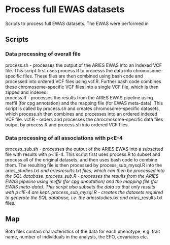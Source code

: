 
# Process full EWAS datasets

Scripts to process full EWAS datasets. The EWAS were performed in 

## Scripts
### Data processing of overall file
process.sh - processes the output of the ARIES EWAS into an indexed VCF file. This script first uses process.R to processs the data into chromosome-specific files. These files are then combined using bash code and processed into ordered VCF files using vcf.R. Further bash code combines these chromosome-specific VCF files into a single VCF file, which is then zipped and indexed.    
process.R - processes the results from the ARIES EWAS pipeline using meffil (for cpg annotation) and the mapping file (for EWAS meta-data). This script is called by process.sh and creates chromosome-specific datasets, which process.sh then combines and processes into an ordered indexed VCF file.
vcf.R - orders and processes the chrocmosome-specific data files output by process.R and process.sh into ordered VCF files.

### Data processing of all associations with p<E-4
process_sub.sh - processes the output of the ARIES EWAS into a subsetted file with results with p<1E-4. This script first uses process.R to subset and process all of the original datasets, and then uses bash code to combine them. The resulting file is then processed by process_sub_mysql.R into the aries_*_studies.txt and aries_*_results.txt files, which can then be processed into the SQL database.
process_sub.R - processes the results from the ARIES EWAS pipeline using meffil (for cpg annotation) and the mapping file (for EWAS meta-data). This script also subsets the data so that only results with p<1E-4 are kept. 
process_sub_mysql.R - creates the datasets required to generate the SQL database, i.e. the aries_*_studies.txt and aries_*_results.txt files.

## Map
Both files contain characteristics of the data for each phenotype, e.g. trait name, number of individuals in the analysis, the EFO, covariates etc.
